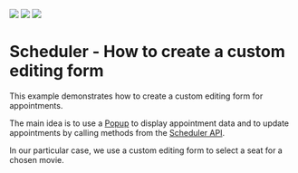 <!-- default badges list -->
![](https://img.shields.io/endpoint?url=https://codecentral.devexpress.com/api/v1/VersionRange/331598295/20.2.4%2B)
[![](https://img.shields.io/badge/Open_in_DevExpress_Support_Center-FF7200?style=flat-square&logo=DevExpress&logoColor=white)](https://supportcenter.devexpress.com/ticket/details/T966774)
[![](https://img.shields.io/badge/📖_How_to_use_DevExpress_Examples-e9f6fc?style=flat-square)](https://docs.devexpress.com/GeneralInformation/403183)
<!-- default badges end -->
# Scheduler - How to create a custom editing form

This example demonstrates how to create a custom editing form for appointments.

The main idea is to use a [Popup](https://js.devexpress.com/Documentation/ApiReference/UI_Widgets/dxPopup/) to display appointment data and to update appointments by calling methods from the [Scheduler API](https://js.devexpress.com/Documentation/Guide/Widgets/Scheduler/Appointments/Update_Appointments/#API).

In our particular case, we use a custom editing form to select a seat for a chosen movie.
